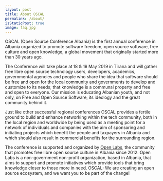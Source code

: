 ```yaml
---
layout: post
title: About OSCAL
permalink: /about/
isStaticPost: true
image: faq.jpg
---
```


OSCAL (Open Source Conference Albania) is the first annual conference in Albania organized to promote software freedom, open source software, free culture and open knowledge, a global movement that originally started more than 30 years ago.

The Conference will take place at 18 & 19 May 2019 in Tirana and will gather free libre open source technology users, developers, academics, governmental agencies and people who share the idea that software should be free and open for the local community and governments to develop and customize to its needs; that knowledge is a communal property and free and open to everyone.
Our mission is educating Albanian youth, and not only, on Free and Open Source Software, its ideology and the great community behind it.

Just like other successful regional conferences OSCAL provides a fertile ground to build and enhance networking within the tech community, both in the local region and worldwide by being used as a meeting point for a network of individuals and companies with the aim of sponsoring and initiating projects which benefit the people and taxpayers in Albania and which should also result in commercial benefits for the surrounding region.

The conference is supported and organized by [Open Labs](https://openlabs.cc), the community that promotes free libre open source culture in Albania since 2012. Open Labs is a non-government non-profit organization, based in Albania, that aims to support and promote initiatives which provide tools that bring knowledge closer to those more in need.
OSCAL: We are creating an open source ecosystem, and we want you to be part of the change!
